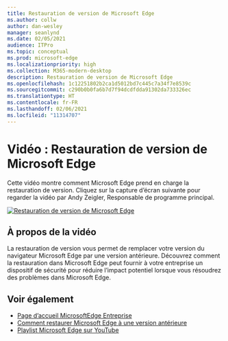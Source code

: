 ```yaml
---
title: Restauration de version de Microsoft Edge
ms.author: collw
author: dan-wesley
manager: seanlynd
ms.date: 02/05/2021
audience: ITPro
ms.topic: conceptual
ms.prod: microsoft-edge
ms.localizationpriority: high
ms.collection: M365-modern-desktop
description: Restauration de version de Microsoft Edge
ms.openlocfilehash: 1c12251802b2ca1d5012bd7c445c7a34f7e8539c
ms.sourcegitcommit: c290b0b0fa6b7d7f94dcdfdda91302da733326ec
ms.translationtype: HT
ms.contentlocale: fr-FR
ms.lasthandoff: 02/06/2021
ms.locfileid: "11314707"
---
```

# Vidéo : Restauration de version de Microsoft Edge

Cette vidéo montre comment Microsoft Edge prend en charge la restauration de version. Cliquez sur la capture d’écran suivante pour regarder la vidéo par Andy Zeigler, Responsable de programme principal.

[![Restauration de version de Microsoft Edge](media/microsoft-edge-video-version-rollback/0.png)](http://www.youtube.com/watch?v=pXhXHvKUa_c "Microsoft Edge version rollback")

## À propos de la vidéo

La restauration de version vous permet de remplacer votre version du navigateur Microsoft Edge par une version antérieure. Découvrez comment la restauration dans Microsoft Edge peut fournir à votre entreprise un dispositif de sécurité pour réduire l’impact potentiel lorsque vous résoudrez des problèmes dans Microsoft Edge.

## Voir également

- [Page d’accueil MicrosoftEdge Entreprise](https://aka.ms/EdgeEnterprise)
- [Comment restaurer Microsoft Edge à une version antérieure](edge-learnmore-rollback.md)
- [Playlist Microsoft Edge sur YouTube](https://www.youtube.com/playlist?list=PLXtHYVsvn_b-uXh1tMeYpT-0iD8tD3tFy)
